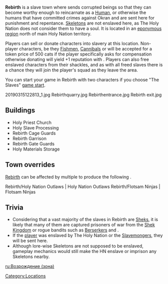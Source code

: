 **Rebirth** is a slave town where [](03%20-%20Projects%20&%20Wikis/Kenshi/Kenshi%20Wiki/Kenshi%20Wiki%20Template/The_Holy_Nation.md) sends corrupted beings so that they
can become worthy enough to reincarnate as a [Human](Human.md "wikilink"),
or otherwise the humans that have committed crimes against Okran and are
sent here for punishment and repentance.
[Skeletons](Skeleton.md "wikilink") are not enslaved here, as The Holy
Nation does not consider them to have a soul. It is located in an
[eponymous region](Rebirth_(Zone).md "wikilink") north of main Holy Nation
territory.

Players can sell or donate characters into slavery at this location.
Non-player characters, be they [Fishmen](03%20-%20Projects%20&%20Wikis/Kenshi/Kenshi%20Wiki/Kenshi%20Wiki%20Template/Fishmen.md "wikilink"),
[Cannibals](03%20-%20Projects%20&%20Wikis/Kenshi/Kenshi%20Wiki/Kenshi%20Wiki%20Template/Cannibals.md "wikilink") or [](Dust_Bandits.md) will be accepted for a token price of
500 cats if the player specifically asks for compensation otherwise
donating will yield +1 reputation with [](03%20-%20Projects%20&%20Wikis/Kenshi/Kenshi%20Wiki/Kenshi%20Wiki%20Template/The_Holy_Nation.md). Players can also free enslaved
characters from their shackles, and as with all freed slaves there is a
chance they will join the player's squad as they leave the area.

You can start your game in Rebirth with two characters if you choose
"The Slaves" [game start](Game_Starts.md "wikilink").

20190315122813_1.jpg Rebirthquarry.jpg Rebirthentrance.jpg Rebirth
exit.jpg



## Buildings

- Holy Priest Church
- Holy Slave Processing
- Rebirth Cage Guards
- Rebirth Garrison
- Rebirth Gate Guards
- Holy Materials Storage

## Town overrides

[Rebirth](Rebirth.md "wikilink") can be affected by multiple [](World_States.md) to produce the following [](Town_Overrides.md).

<tabview> Rebirth/Holy Nation Outlaws \| Holy Nation Outlaws
Rebirth/Flotsam Ninjas \| Flotsam Ninjas </tabview>

## Trivia

- Considering that a vast majority of the slaves in Rebirth are
  [Sheks](Shek.md "wikilink"), it is likely that many of them are captured
  prisoners of war from the [Shek Kingdom](03%20-%20Projects%20&%20Wikis/Kenshi/Kenshi%20Wiki/Kenshi%20Wiki%20Template/Shek_Kingdom.md "wikilink") or
  rogue bandits such as [Berserkers](03%20-%20Projects%20&%20Wikis/Kenshi/Kenshi%20Wiki/Kenshi%20Wiki%20Template/Berserkers.md "wikilink") and [](03%20-%20Projects%20&%20Wikis/Kenshi/Kenshi%20Wiki/Kenshi%20Wiki%20Template/Kral's_Chosen.md).
- If the [player](Nameless.md "wikilink") was enslaved by The Holy Nation
  or the [Slavemongers](Slavemonger.md "wikilink"), they will be sent here.
- Although lore-wise Skeletons are not supposed to be enslaved, gameplay
  mechanics would still make the HN enslave or imprison any Skeletons
  nearby.

[ru:Возрождение (зона)](ru:Возрождение_(зона) "wikilink")

[Category:Locations](Category:Locations "wikilink")